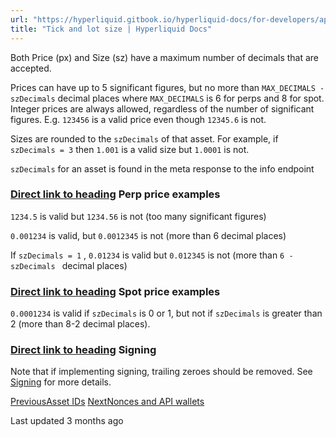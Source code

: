 ```yaml
---
url: "https://hyperliquid.gitbook.io/hyperliquid-docs/for-developers/api/tick-and-lot-size"
title: "Tick and lot size | Hyperliquid Docs"
---
```


Both Price (px) and Size (sz) have a maximum number of decimals that are accepted.

Prices can have up to 5 significant figures, but no more than `MAX_DECIMALS - szDecimals` decimal places where `MAX_DECIMALS` is 6 for perps and 8 for spot. Integer prices are always allowed, regardless of the number of significant figures. E.g. `123456` is a valid price even though `12345.6` is not.

Sizes are rounded to the `szDecimals` of that asset. For example, if `szDecimals = 3` then `1.001` is a valid size but `1.0001` is not.

`szDecimals` for an asset is found in the meta response to the info endpoint

### [Direct link to heading](https://hyperliquid.gitbook.io/hyperliquid-docs/for-developers/api/tick-and-lot-size\#perp-price-examples)    Perp price examples

`1234.5` is valid but `1234.56` is not (too many significant figures)

`0.001234` is valid, but `0.0012345` is not (more than 6 decimal places)

If `szDecimals = 1` , `0.01234` is valid but `0.012345` is not (more than `6 - szDecimals ` decimal places)

### [Direct link to heading](https://hyperliquid.gitbook.io/hyperliquid-docs/for-developers/api/tick-and-lot-size\#spot-price-examples)    Spot price examples

`0.0001234` is valid if `szDecimals` is 0 or 1, but not if `szDecimals` is greater than 2 (more than 8-2 decimal places).

### [Direct link to heading](https://hyperliquid.gitbook.io/hyperliquid-docs/for-developers/api/tick-and-lot-size\#signing)    Signing

Note that if implementing signing, trailing zeroes should be removed. See [Signing](https://hyperliquid.gitbook.io/hyperliquid-docs/for-developers/api/signing) for more details.

[PreviousAsset IDs](https://hyperliquid.gitbook.io/hyperliquid-docs/for-developers/api/asset-ids) [NextNonces and API wallets](https://hyperliquid.gitbook.io/hyperliquid-docs/for-developers/api/nonces-and-api-wallets)

Last updated 3 months ago